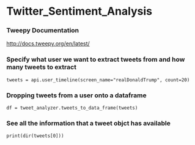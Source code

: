 # Twitter_Sentiment_Analysis


### Tweepy Documentation
http://docs.tweepy.org/en/latest/


### Specify what user we want to extract tweets from and how many tweets to extract
`tweets = api.user_timeline(screen_name="realDonaldTrump", count=20)`

### Dropping tweets from a user onto a dataframe 
`df = tweet_analyzer.tweets_to_data_frame(tweets)`


### See all the information that a tweet objct has available 
`print(dir(tweets[0]))`
